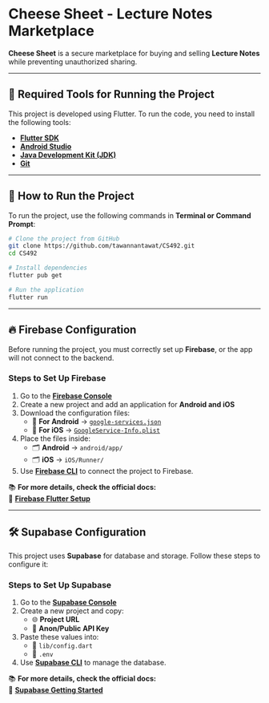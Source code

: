# Cheese Sheet - Lecture Notes Marketplace

**Cheese Sheet** is a secure marketplace for buying and selling **Lecture Notes** while preventing unauthorized sharing.  

---

## 📌 Required Tools for Running the Project

This project is developed using Flutter. To run the code, you need to install the following tools:

- **[Flutter SDK](https://flutter.dev/docs/get-started/install)**
- **[Android Studio](https://developer.android.com/studio)**
- **[Java Development Kit (JDK)](https://www.oracle.com/java/technologies/javase-jdk11-downloads.html)**
- **[Git](https://git-scm.com/downloads)**

---

## 🚀 How to Run the Project

To run the project, use the following commands in **Terminal or Command Prompt**:

```sh
# Clone the project from GitHub
git clone https://github.com/tawannantawat/CS492.git
cd CS492

# Install dependencies
flutter pub get

# Run the application
flutter run
```

---

## 🔥 Firebase Configuration

Before running the project, you must correctly set up **Firebase**, or the app will not connect to the backend.

### **Steps to Set Up Firebase**
1. Go to the **[Firebase Console](https://console.firebase.google.com/)**
2. Create a new project and add an application for **Android and iOS**
3. Download the configuration files:
   - 💂 **For Android** → [`google-services.json`](https://firebase.google.com/docs/flutter/setup?platform=android)
   - 💂 **For iOS** → [`GoogleService-Info.plist`](https://firebase.google.com/docs/flutter/setup?platform=ios)
4. Place the files inside:
   - 🗂 **Android** → `android/app/`
   - 🗂 **iOS** → `iOS/Runner/`
5. Use **[Firebase CLI](https://firebase.google.com/docs/cli)** to connect the project to Firebase.

📚 **For more details, check the official docs:**  
🔗 **[Firebase Flutter Setup](https://firebase.google.com/docs/flutter/setup)**

---

## 🛠 Supabase Configuration

This project uses **Supabase** for database and storage. Follow these steps to configure it:

### **Steps to Set Up Supabase**
1. Go to the **[Supabase Console](https://supabase.com/dashboard)**
2. Create a new project and copy:
   - 🌐 **Project URL**
   - 🔑 **Anon/Public API Key**
3. Paste these values into:
   - 📄 `lib/config.dart`
   - 📄 `.env`
4. Use **[Supabase CLI](https://supabase.com/docs/guides/cli)** to manage the database.

📚 **For more details, check the official docs:**  
🔗 **[Supabase Getting Started](https://supabase.com/docs/guides/getting-started)**

